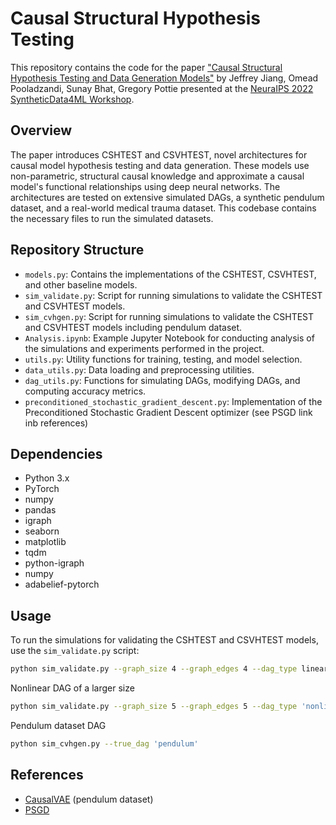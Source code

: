 # Causal Structural Hypothesis Testing

This repository contains the code for the paper ["Causal Structural Hypothesis Testing and Data Generation Models"](https://arxiv.org/abs/2210.11275) by Jeffrey Jiang, Omead Pooladzandi, Sunay Bhat, Gregory Pottie presented at the [NeuraIPS 2022 SyntheticData4ML Workshop](https://neurips.cc/virtual/2022/58649). 

## Overview

The paper introduces CSHTEST and CSVHTEST, novel architectures for causal model hypothesis testing and data generation. These models use non-parametric, structural causal knowledge and approximate a causal model's functional relationships using deep neural networks. The architectures are tested on extensive simulated DAGs, a synthetic pendulum dataset, and a real-world medical trauma dataset. This codebase contains the necessary files to run the simulated datasets. 

## Repository Structure

- `models.py`: Contains the implementations of the CSHTEST, CSVHTEST, and other baseline models.
- `sim_validate.py`: Script for running simulations to validate the CSHTEST and CSVHTEST models.
- `sim_cvhgen.py`: Script for running simulations to validate the CSHTEST and CSVHTEST models including pendulum dataset.
- `Analysis.ipynb`: Example Jupyter Notebook for conducting analysis of the simulations and experiments performed in the project.
- `utils.py`: Utility functions for training, testing, and model selection.
- `data_utils.py`: Data loading and preprocessing utilities.
- `dag_utils.py`: Functions for simulating DAGs, modifying DAGs, and computing accuracy metrics.
- `preconditioned_stochastic_gradient_descent.py`: Implementation of the Preconditioned Stochastic Gradient Descent optimizer (see PSGD link inb references)

## Dependencies

- Python 3.x
- PyTorch
- numpy
- pandas
- igraph
- seaborn
- matplotlib
- tqdm
- python-igraph
- numpy
- adabelief-pytorch


## Usage

To run the simulations for validating the CSHTEST and CSVHTEST models, use the `sim_validate.py` script:

```bash
python sim_validate.py --graph_size 4 --graph_edges 4 --dag_type linear --model_type CGen --epochs 100
```
Nonlinear DAG of a larger size
```bash
python sim_validate.py --graph_size 5 --graph_edges 5 --dag_type 'nonlinear'
```
Pendulum dataset DAG
```bash
python sim_cvhgen.py --true_dag 'pendulum'
```


## References

- [CausalVAE](https://arxiv.org/abs/2004.08697) (pendulum dataset)
- [PSGD](https://github.com/opooladz/Preconditioned-Stochastic-Gradient-Descent)
